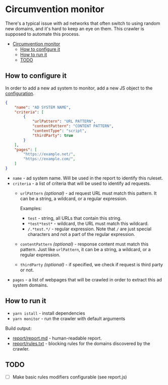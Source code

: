 # Circumvention monitor

There's a typical issue with ad networks that often switch to using random new domains, and it's hard to keep an eye on them.
This crawler is supposed to automate this process.

- [Circumvention monitor](#circumvention-monitor)
  - [How to configure it](#how-to-configure-it)
  - [How to run it](#how-to-run-it)
  - [TODO](#todo)

## How to configure it

In order to add a new ad system to monitor, add a new JS object to the [configuration](conf/configuration.json).

```json
{
    "name": "AD SYSTEM NAME",
    "criteria": [
        {
            "urlPattern": "URL PATTERN",
            "contentPattern": "CONTENT PATTERN",
            "contentType": "script",
            "thirdParty": true
        }
    ],
    "pages": [
        "https://example.net/",
        "https://example.com/",
    ]
}
```

* `name` - ad system name. Will be used in the report to identify this ruleset.
* `criteria` - a list of criteria that will be used to identify ad requests.
  * `urlPattern` *(optional)* - ad request URL must match this pattern. It can be a string, a wildcard, or a regular expression.
    
    Examples:
    
    * `test` - string, all URLs that contain this string.
    * `*test*test*` - wildcard, the URL must match this wildcard.
    * `/.*test.*/` - regular expression. Note that `/` are just special characters and not a part of the regular expression.
  * `contentPattern` *(optional)* - response content must match this pattern. Just like `urlPattern`, it can be a string, a wildcard, or a regular expression.
  * `thirdParty` *(optional)* - if specified, we check if request is third party or not.
* `pages` - a list of webpages that will be crawled in order to extract this ad system domains.

## How to run it

* `yarn istall` - install dependencies
* `yarn monitor` - run the crawler with default arguments

Build output:

* [report/report.md](report/report.md) - human-readable report.
* [report/rules.txt](report/rules.txt) - blocking rules for the domains discovered by the crawler.

## TODO

* [ ] Make basic rules modifiers configurable (see report.js)